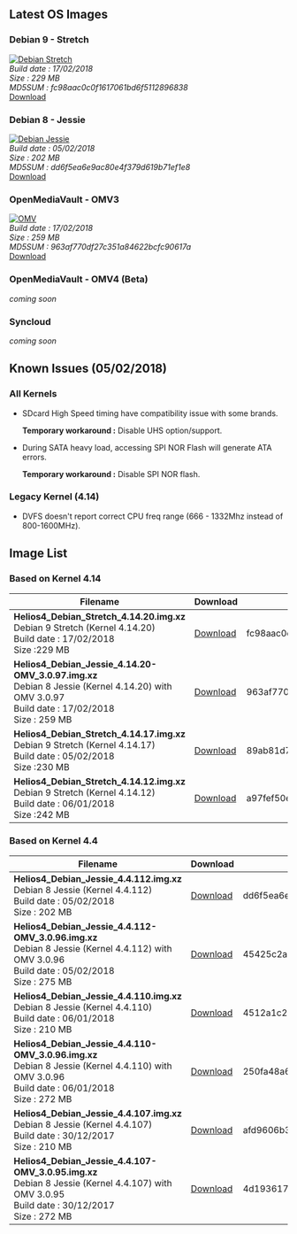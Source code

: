 ## Latest OS Images

### Debian 9 - Stretch

[![Debian Stretch](/img/os/debian2.png)](https://cdn.kobol.io/files/Helios4_Debian_Stretch_4.14.20.img.xz)<br>
*Build date : 17/02/2018<br>
Size : 229 MB<br>
MD5SUM : fc98aac0c0f1617061bd6f5112896838*<br>
[Download](https://cdn.kobol.io/files/Helios4_Debian_Stretch_4.14.20.img.xz)

### Debian 8 - Jessie

[![Debian Jessie](/img/os/debian2.png)](https://cdn.kobol.io/files/Helios4_Debian_Jessie_4.4.112.img.xz)<br>
*Build date : 05/02/2018<br>
Size : 202 MB<br>
MD5SUM : dd6f5ea6e9ac80e4f379d619b71ef1e8*<br>
[Download](https://cdn.kobol.io/files/Helios4_Debian_Jessie_4.4.112.img.xz)

### OpenMediaVault - OMV3

[![OMV](/img/os/omv.png)](https://cdn.kobol.io/files/Helios4_Debian_Jessie_4.14.20-OMV_3.0.97.img.xz)<br>
*Build date : 17/02/2018<br>
Size : 259 MB<br>
MD5SUM : 963af770df27c351a84622bcfc90617a*<br>
[Download](https://cdn.kobol.io/files/Helios4_Debian_Jessie_4.14.20-OMV_3.0.97.img.xz)

### OpenMediaVault - OMV4 (Beta)

*coming soon*

### Syncloud

*coming soon*

## Known Issues (05/02/2018)

### All Kernels

- SDcard High Speed timing have compatibility issue with some brands.

    **Temporary workaround :** Disable UHS option/support.

- During SATA heavy load, accessing SPI NOR Flash will generate ATA errors.

    **Temporary workaround :** Disable SPI NOR flash.

### Legacy Kernel (4.14)

- DVFS doesn't report correct CPU freq range (666 - 1332Mhz instead of 800-1600MHz).


## Image List

### Based on Kernel 4.14

Filename | Download | MD5
---------|----------|----
**Helios4_Debian_Stretch_4.14.20.img.xz**<br>Debian 9 Stretch (Kernel 4.14.20)<br>Build date : 17/02/2018<br>Size :229 MB|[Download](https://cdn.kobol.io/files/Helios4_Debian_Stretch_4.14.20.img.xz)|fc98aac0c0f1617061bd6f5112896838
**Helios4_Debian_Jessie_4.14.20-OMV_3.0.97.img.xz**<br>Debian 8 Jessie (Kernel 4.14.20) with OMV 3.0.97<br>Build date : 17/02/2018<br>Size : 259 MB|[Download](https://cdn.kobol.io/files/Helios4_Debian_Jessie_4.14.20-OMV_3.0.97.img.xz)|963af770df27c351a84622bcfc90617a
**Helios4_Debian_Stretch_4.14.17.img.xz**<br>Debian 9 Stretch (Kernel 4.14.17)<br>Build date : 05/02/2018<br>Size :230 MB|[Download](https://cdn.kobol.io/files/Helios4_Debian_Stretch_4.14.17.img.xz)|89ab81d74300ef346498066bcc742b0a
**Helios4_Debian_Stretch_4.14.12.img.xz**<br>Debian 9 Stretch (Kernel 4.14.12)<br>Build date : 06/01/2018<br>Size :242 MB|[Download](https://cdn.kobol.io/files/Helios4_Debian_Stretch_4.14.12.img.xz)|a97fef50ecb1c14a6013695f3b2a51b6

### Based on Kernel 4.4

Filename | Download | MD5
---------|----------|----
**Helios4_Debian_Jessie_4.4.112.img.xz**<br>Debian 8 Jessie (Kernel 4.4.112)<br>Build date : 05/02/2018<br>Size : 202 MB|[Download](https://cdn.kobol.io/files/Helios4_Debian_Jessie_4.4.112.img.xz)|dd6f5ea6e9ac80e4f379d619b71ef1e8
**Helios4_Debian_Jessie_4.4.112-OMV_3.0.96.img.xz**<br>Debian 8 Jessie (Kernel 4.4.112) with OMV 3.0.96<br>Build date : 05/02/2018<br>Size : 275 MB|[Download](https://cdn.kobol.io/files/Helios4_Debian_Jessie_4.4.112-OMV_3.0.96.img.xz)|45425c2a16f8f3014275046b22010f82
**Helios4_Debian_Jessie_4.4.110.img.xz**<br>Debian 8 Jessie (Kernel 4.4.110)<br>Build date : 06/01/2018<br>Size : 210 MB|[Download](https://cdn.kobol.io/files/Helios4_Debian_Jessie_4.4.110.img.xz)|4512a1c283fb3e075f390e8d7b6415ab
**Helios4_Debian_Jessie_4.4.110-OMV_3.0.96.img.xz**<br>Debian 8 Jessie (Kernel 4.4.110) with OMV 3.0.96<br>Build date : 06/01/2018<br>Size : 272 MB|[Download](https://cdn.kobol.io/files/Helios4_Debian_Jessie_4.4.110-OMV_3.0.96.img.xz)|250fa48a6fbb92eef31152d0d6783077
**Helios4_Debian_Jessie_4.4.107.img.xz**<br>Debian 8 Jessie (Kernel 4.4.107)<br>Build date : 30/12/2017<br>Size : 210 MB|[Download](https://cdn.kobol.io/files/Helios4_Debian_Jessie_4.4.107.img.xz)|afd9606b39ae3eb149f78413db89f80b
**Helios4_Debian_Jessie_4.4.107-OMV_3.0.95.img.xz**<br>Debian 8 Jessie (Kernel 4.4.107) with OMV 3.0.95<br>Build date : 30/12/2017<br>Size : 272 MB|[Download](https://cdn.kobol.io/files/Helios4_Debian_Jessie_4.4.107-OMV_3.0.95.img.xz)|4d193617b2ee27aaf48f7cdfbb0d0ba7
